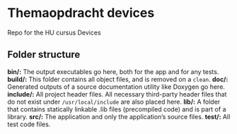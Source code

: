 # Themaopdracht devices
Repo for the HU cursus Devices

## Folder structure 
**bin/:** The output executables go here, both for the app and for any tests.
**build/:** This folder contains all object files, and is removed on a `clean`.
**doc/:** Generated outputs of a source documentation utility like Doxygen go here.
**include/:** All project header files. All necessary third-party header files that do not exist under `/usr/local/include` are also placed here.
**lib/:** A folder that contains statically linkable .lib files (precompiled code) and is part of a library.
**src/:** The application and only the application’s source files.
**test/:** All test code files.
